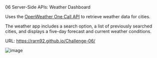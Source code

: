 06 Server-Side APIs: Weather Dashboard

Uses the [OpenWeather One Call API](https://openweathermap.org/api/one-call-api) to retrieve weather data for cities.

The weather app includes a search option, a list of previously searched cities, and displays a five-day forecast and current weather conditions.

URL: https://rarn92.github.io/Challenge-06/

![image](https://user-images.githubusercontent.com/106767290/180870600-a3370f78-0b84-443d-b6ef-3144e812eec9.png)
